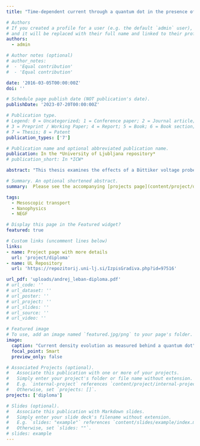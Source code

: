 ```yaml
---
title: "Time-dependent current through a quantum dot in the presence of a voltage probe"

# Authors
# If you created a profile for a user (e.g. the default `admin` user), write the username (folder name) here
# and it will be replaced with their full name and linked to their profile.
authors:
  - admin

# Author notes (optional)
# author_notes:
#  - 'Equal contribution'
#  - 'Equal contribution'

date: '2016-03-05T00:00:00Z'
doi: ''

# Schedule page publish date (NOT publication's date).
publishDate: '2023-07-20T00:00:00Z'

# Publication type.
# Legend: 0 = Uncategorized; 1 = Conference paper; 2 = Journal article;
# 3 = Preprint / Working Paper; 4 = Report; 5 = Book; 6 = Book section;
# 7 = Thesis; 8 = Patent
publication_types: ['7']

# Publication name and optional abbreviated publication name.
publication: In the *University of Ljubljana repository*
# publication_short: In *ICW*

abstract: "This thesis examines the effects of a Büttiker voltage probe on the time-dependent current through an idealized resonant quantum dot. The system is described by a tight binding Schrödinger equation which is then integrated numerically to obtain the time-dependent current. Correct probe behavior is provided by a time-dependent voltage profile that is obtained numerically via an iterative scheme. The stationary current values are found to be in agreement with predictions derived from the Landauer-Büttiker formalism. The time-dependent current characteristics are significantly affected by the probe-introduced decoherence, as is evident by a shortened time it takes for the current to reach its stationary value. This effect is approximated by a model whose parameter describes the time it takes for the current to reach its stationary value. Examining the data, the parameter values are found to be roughly proportional to the total resonance width of the system."

# Summary. An optional shortened abstract.
summary:  Please see the accompanying [projects page](content/project/diploma/).

tags:
  - Mesoscopic transport
  - Nanophysics
  - NEGF

# Display this page in the Featured widget?
featured: true

# Custom links (uncomment lines below)
links:
- name: Project page with more details
  url: 'project/diploma'
- name: UL Repository
  url: 'https://repozitorij.uni-lj.si/IzpisGradiva.php?id=97516'

url_pdf: 'uploads/andrej_leban-diploma.pdf'
# url_code: ''
# url_dataset: ''
# url_poster: ''
# url_project: ''
# url_slides: ''
# url_source: ''
# url_video: ''

# Featured image
# To use, add an image named `featured.jpg/png` to your page's folder.
image:
  caption: "Current density evolution as measured behind a quantum dot"
  focal_point: Smart
  preview_only: false

# Associated Projects (optional).
#   Associate this publication with one or more of your projects.
#   Simply enter your project's folder or file name without extension.
#   E.g. `internal-project` references `content/project/internal-project/index.md`.
#   Otherwise, set `projects: []`.
projects: ['diploma']

# Slides (optional).
#   Associate this publication with Markdown slides.
#   Simply enter your slide deck's filename without extension.
#   E.g. `slides: "example"` references `content/slides/example/index.md`.
#   Otherwise, set `slides: ""`.
# slides: example
---
```

